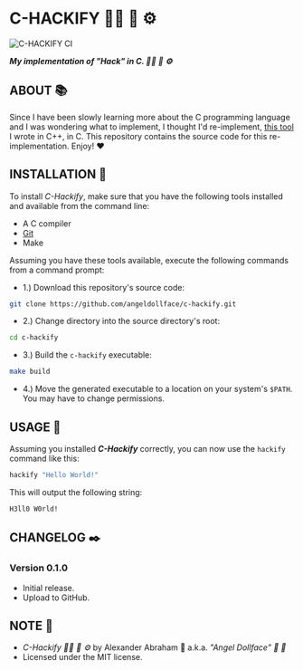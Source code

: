 # C-HACKIFY :woman_technologist: :ribbon: :gear:

![C-HACKIFY CI](https://github.com/angeldollface/c-hackify/actions/workflows/clang.yml/badge.svg)

***My implementation of "Hack" in C. :woman_technologist: :ribbon: :gear:***

## ABOUT :books:

Since I have been slowly learning more about the C programming language and I was wondering what to implement, 
I thought I'd re-implement, [this tool](https://github.com/angeldollface/hack) I wrote in C++, in C. This repository contains the source code for this re-implementation. Enjoy! :heart:

## INSTALLATION :hammer:

To install *C-Hackify*, make sure that you have the following tools installed and available from the command line:

- A C compiler
- [Git](https://git-scm.org)
- Make

Assuming you have these tools available, execute the following commands from a command prompt:

- 1.) Download this repository's source code:

```bash
git clone https://github.com/angeldollface/c-hackify.git
```

- 2.) Change directory into the source directory's root:

```bash
cd c-hackify
```

- 3.) Build the `c-hackify` executable:

```bash
make build
```

- 4.) Move the generated executable to a location on your system's `$PATH`. You may have to change permissions.

## USAGE :hammer:

Assuming you installed ***C-Hackify*** correctly, you can now use the `hackify` command like this:

```bash
hackify "Hello World!"
```

This will output the following string:

```text
H3ll0 W0rld!
```

## CHANGELOG :black_nib:

### Version 0.1.0

- Initial release.
- Upload to GitHub.

## NOTE :scroll:

- *C-Hackify :woman_technologist: :ribbon: :gear:* by Alexander Abraham :black_heart: a.k.a. *"Angel Dollface" :dolls: :ribbon:*
- Licensed under the MIT license.
